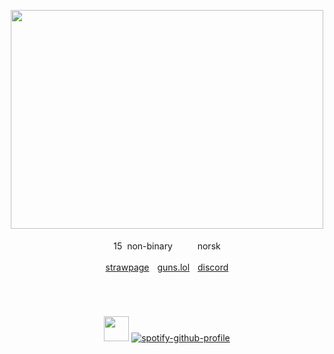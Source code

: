 

<div align="center">

‎<img src="https://github.com/user-attachments/assets/01356983-4f19-4ab2-b7d5-6c9bbedaf451" width="500" height="350"/>

15 ‎ ‎non-binary ‎ ‎ <img src="https://64.media.tumblr.com/d53651c8742df21a09246888d8459da1/9a530f57905ff2e6-c3/s75x75_c1/84b009debc0aee767c924a7b5481330fe5625b75.gifv" width="15" height="12"/>ㅤnorsk

[strawpage](https://frostgiant.straw.page)ㅤ[guns.lol](https://guns.lol/sloanrocks)ㅤ[discord](https://discord.com/users/597154711455531018)
</div>
<div align="center">
<img src="https://files.catbox.moe/ogbn0z.png" width="600" height="10"/>

‎ 

 <img src="https://files.catbox.moe/9fa30p.gif" width="40" height="40"/> [![spotify-github-profile](https://spotify-github-profile.kittinanx.com/api/view?uid=31buv3yz5qvwdc5gfuwwzgen27qa&cover_image=true&theme=natemoo-re&show_offline=true&background_color=0d1117&interchange=false&bar_color=447444&bar_color_cover=false)](https://github.com/kittinan/spotify-github-profile)
</div>
